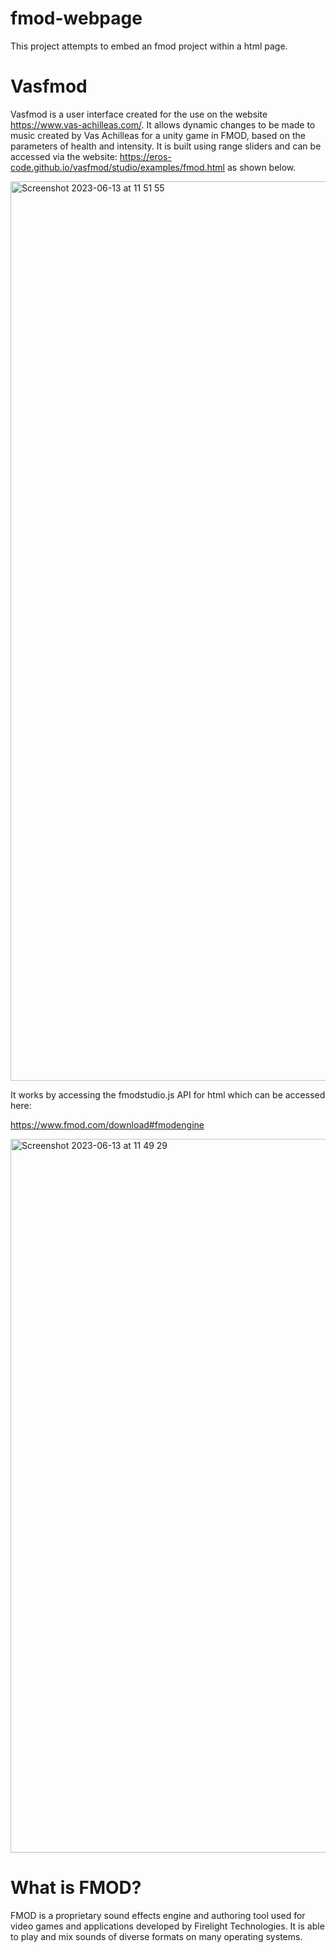 # fmod-webpage
This project attempts to embed an fmod project within a html page.

# Vasfmod

Vasfmod is a user interface created for the use on the website https://www.vas-achilleas.com/. It allows dynamic changes to be made to music created by Vas Achilleas for a unity game in FMOD, based on the parameters of health and intensity. It is built using range sliders and can be accessed via the website: https://eros-code.github.io/vasfmod/studio/examples/fmod.html as shown below.

<img width="1439" alt="Screenshot 2023-06-13 at 11 51 55" src="https://github.com/Eros-code/vasfmod/assets/67373491/f262d34d-3d02-466d-b239-2679bff28f8e">


It works by accessing the fmodstudio.js API for html which can be accessed here: 

https://www.fmod.com/download#fmodengine

<img width="1142" alt="Screenshot 2023-06-13 at 11 49 29" src="https://github.com/Eros-code/vasfmod/assets/67373491/5a2b6867-c347-499b-aab5-7c8bd104aa89">

# What is FMOD?
FMOD is a proprietary sound effects engine and authoring tool used for video games and applications developed by Firelight Technologies. It is able to play and mix sounds of diverse formats on many operating systems.

